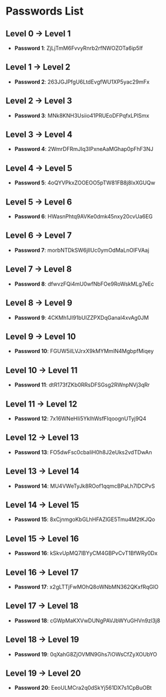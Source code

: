 # Passwords List

## Level 0 → Level 1
- **Password 1**: ZjLjTmM6FvvyRnrb2rfNWOZOTa6ip5If

## Level 1 → Level 2
- **Password 2**: 263JGJPfgU6LtdEvgfWU1XP5yac29mFx

## Level 2 → Level 3
- **Password 3**: MNk8KNH3Usiio41PRUEoDFPqfxLPlSmx

## Level 3 → Level 4
- **Password 4**: 2WmrDFRmJIq3IPxneAaMGhap0pFhF3NJ

## Level 4 → Level 5
- **Password 5**: 4oQYVPkxZOOEOO5pTW81FB8j8lxXGUQw

## Level 5 → Level 6
- **Password 6**: HWasnPhtq9AVKe0dmk45nxy20cvUa6EG

## Level 6 → Level 7
- **Password 7**: morbNTDkSW6jIlUc0ymOdMaLnOlFVAaj

## Level 7 → Level 8
- **Password 8**: dfwvzFQi4mU0wfNbFOe9RoWskMLg7eEc

## Level 8 → Level 9
- **Password 9**: 4CKMh1JI91bUIZZPXDqGanal4xvAg0JM

## Level 9 → Level 10
- **Password 10**: FGUW5ilLVJrxX9kMYMmlN4MgbpfMiqey

## Level 10 → Level 11
- **Password 11**: dtR173fZKb0RRsDFSGsg2RWnpNVj3qRr

## Level 11 → Level 12
- **Password 12**: 7x16WNeHIi5YkIhWsfFIqoognUTyj9Q4

## Level 12 → Level 13
- **Password 13**: FO5dwFsc0cbaIiH0h8J2eUks2vdTDwAn

## Level 13 → Level 14
- **Password 14**: MU4VWeTyJk8ROof1qqmcBPaLh7lDCPvS

## Level 14 → Level 15
- **Password 15**: 8xCjnmgoKbGLhHFAZlGE5Tmu4M2tKJQo

## Level 15 → Level 16
- **Password 16**: kSkvUpMQ7lBYyCM4GBPvCvT1BfWRy0Dx

## Level 16 → Level 17
- **Password 17**: x2gLTTjFwMOhQ8oWNbMN362QKxfRqGlO

## Level 17 → Level 18
- **Password 18**: cGWpMaKXVwDUNgPAVJbWYuGHVn9zl3j8

## Level 18 → Level 19
- **Password 19**: 0qXahG8ZjOVMN9Ghs7iOWsCfZyXOUbYO

## Level 19 → Level 20
- **Password 20**: EeoULMCra2q0dSkYj561DX7s1CpBuOBt
